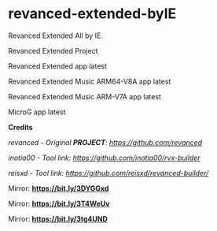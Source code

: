 # revanced-extended-byIE
Revanced Extended All by IE.

Revanced Extended Project 

Revanced Extended app latest

Revanced Extended Music ARM64-V8A app latest

Revanced Extended Music ARM-V7A app latest

MicroG app latest

**Credits**

**revanced* - Original **PROJECT**: *https://github.com/revanced**

**inotia00* - Tool link: *https://github.com/inotia00/rvx-builder**

**reisxd* - Tool link: *https://github.com/reisxd/revanced-builder/**

Mirror: **https://bit.ly/3DYGGxd**

Mirror: **https://bit.ly/3T4WeUv**

Mirror: **https://bit.ly/3tg4UND**








